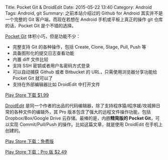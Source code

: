 Title: Pocket Git & DroidEdit
Date: 2015-05-22 13:40
Category: Android
Tags: Android, git
Summary: 之前本站介绍过的 Github for Android 其实并不是一个完整的 Git 客户端，而现在若想在 Android 手机或平板上真正的操作 git 仓库的话，Pocket Git 是个不错的选择。

[Pocket Git](http://pocketgit.com/) 体积小巧，但是功能不少：

* 完整支持 Git 的各种操作，包括 Create, Clone, Stage, Pull, Push 等
* 具备图形化的提交日志查看功能
* 内置 diff 文件比较
* 支持 SSH 密钥或者用户名密码方式登录
* 可以自动捕获 Github 或者 Bitbucket 的 URL，只需使用浏览器分享功能给 Pocket Git 就可以了
* 支持在外部编辑器比如 DroidEdit 中打开文件

[Play Store 下载 $1.99](https://play.google.com/store/apps/details?id=com.aor.pocketgit)

[DroidEdit](http://www.droidedit.com/) 是同一个作者的出品的代码编辑器，除了支持程序猿/程序媛/攻城狮日常的各种文件的编辑外，其 Pro 版本包含了强大的远程文件操作功能，包括 Dropbox/Box/Google Drive 云存储。最棒的是，内嵌**精简版的 Pocket Git**，可以实现 Commit/Pull/Push 的操作。比如这篇文章，就是使用 DroidEdit 在手机上创建的。

[Play Store 下载：免费版](https://play.google.com/store/apps/details?id=com.aor.droidedit)

[Play Store 下载：Pro 版 $2.49](https://play.google.com/store/apps/details?id=com.aor.droidedit.pro)
